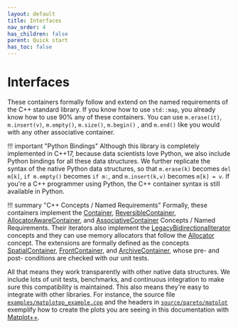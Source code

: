 ```yaml
---
layout: default
title: Interfaces
nav_order: 4
has_children: false
parent: Quick start
has_toc: false
---
```

# Interfaces

These containers formally follow and extend on the named requirements of the C++ standard library. If you know how to use `std::map`, you already know how to use 90% any of these containers. You can use `m.erase(it)`, `m.insert(v)`, `m.empty()`, `m.size()`, `m.begin()` , and `m.end()` like you would with any other associative container.

!!! important "Python Bindings"
    Although this library is completely implemented in C++17, because data scientists love Python, we also include Python bindings for all these data structures. We further replicate the syntax of the native Python data structures, so that `m.erase(k)` becomes `del m[k]`, `if m.empty()` becomes `if m:`, and  `m.insert(k,v)` becomes `m[k] = v`. If you're a C++ programmer using Python, the C++ container syntax is still available in Python.

!!! summary "C++ Concepts / Named Requirements"
    Formally, these containers implement the [Container](https://en.cppreference.com/w/cpp/named_req/Container), [ReversibleContainer](https://en.cppreference.com/w/cpp/named_req/ReversibleContainer), [AllocatorAwareContainer](https://en.cppreference.com/w/cpp/named_req/AllocatorAwareContainer), and [AssociativeContainer](https://en.cppreference.com/w/cpp/named_req/AssociativeContainer) Concepts / Named Requirements. Their iterators also implement the [LegacyBidirectionalIterator](https://en.cppreference.com/w/cpp/named_req/BidirectionalIterator) concepts and they can use memory allocators that follow the [Allocator](https://en.cppreference.com/w/cpp/named_req/Allocator) concept. The extensions are formally defined as the concepts [SpatialContainer](https://github.com/alandefreitas/pareto/blob/master/tests/unit_tests/concepts.cpp), [FrontContainer](https://github.com/alandefreitas/pareto/blob/master/tests/unit_tests/concepts.cpp), and [ArchiveContainer](https://github.com/alandefreitas/pareto/blob/master/tests/unit_tests/concepts.cpp), whose pre- and post- conditions are checked with our unit tests.

All that means they work transparently with other native data structures. We include lots of unit tests, benchmarks, and continuous integration to make sure this compatibility is maintained. This also means they're easy to integrate with other libraries. For instance, the source file [`examples/matplotpp_example.cpp`](https://github.com/alandefreitas/pareto/blob/master/examples/matplotpp_example.cpp) and the headers in [`source/pareto/matplot`](https://github.com/alandefreitas/pareto/blob/master/source/pareto/matplot) exemplify how to create the plots you are seeing in this documentation with [Matplot++](https://github.com/alandefreitas/matplotplusplus). 



<!-- Generated with mdsplit: https://github.com/alandefreitas/mdsplit -->
